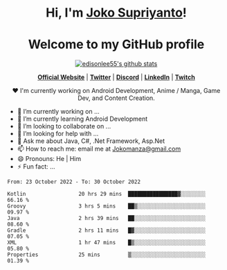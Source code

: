 <h1 align="center">Hi, I'm <a href="https://www.google.com">Joko Supriyanto</a>!</h1>
<h1 align="center">Welcome to my GitHub profile</h1>

<p align="center">
  <a href="https://github.com/jokomanza"><img src="https://github-readme-stats.vercel.app/api?username=jokomanza&hide_border=true&show_icons=true" alt="edisonlee55's github stats"></a>
</p>

<p align="center">
  <strong><a href="https://www.google.com">Official Website</a></strong> |
  <strong><a href="https://twitter.com/jokomanza">Twitter</a></strong> |
  <strong><a href="https://discord.gg/nYXzaUS">Discord</a></strong> |
  <strong><a href="https://www.linkedin.com/in/jokomanza">LinkedIn</a></strong> |
  <strong><a href="https://www.twitch.tv/jokomanza">Twitch</a></strong>
</p>

<p align="center">❤ I'm currently working on Android Development, Anime / Manga, Game Dev, and Content Creation.</p>

- 🔭 I’m currently working on ...
- 🌱 I’m currently learning Android Development
- 👯 I’m looking to collaborate on ...
- 🤔 I’m looking for help with ...
- 💬 Ask me about Java, C#, .Net Framework, Asp.Net
- 📫 How to reach me: email me at Jokomanza@gmail.com
- 😄 Pronouns: He | Him
- ⚡ Fun fact: ...

<!--START_SECTION:waka-->

```text
From: 23 October 2022 - To: 30 October 2022

Kotlin                 20 hrs 29 mins  ████████████████▓░░░░░░░░   66.16 %
Groovy                 3 hrs 5 mins    ██▒░░░░░░░░░░░░░░░░░░░░░░   09.97 %
Java                   2 hrs 39 mins   ██░░░░░░░░░░░░░░░░░░░░░░░   08.60 %
Gradle                 2 hrs 11 mins   █▓░░░░░░░░░░░░░░░░░░░░░░░   07.05 %
XML                    1 hr 47 mins    █▒░░░░░░░░░░░░░░░░░░░░░░░   05.80 %
Properties             25 mins         ▒░░░░░░░░░░░░░░░░░░░░░░░░   01.39 %
```

<!--END_SECTION:waka-->
